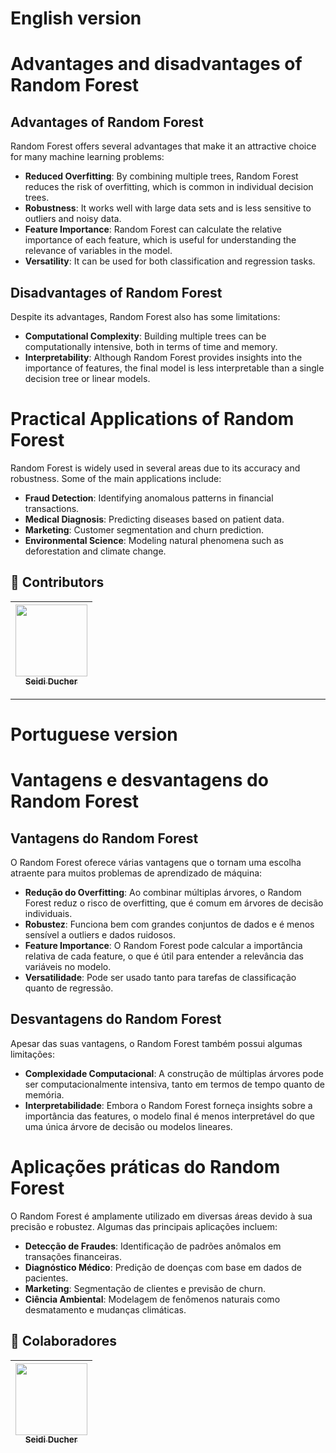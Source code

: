 # English version


# Advantages and disadvantages of Random Forest

## Advantages of Random Forest

Random Forest offers several advantages that make it an attractive choice for many machine learning problems:

- **Reduced Overfitting**: By combining multiple trees, Random Forest reduces the risk of overfitting, which is common in individual decision trees.
- **Robustness**: It works well with large data sets and is less sensitive to outliers and noisy data.
- **Feature Importance**: Random Forest can calculate the relative importance of each feature, which is useful for understanding the relevance of variables in the model.
- **Versatility**: It can be used for both classification and regression tasks.

## Disadvantages of Random Forest

Despite its advantages, Random Forest also has some limitations:

- **Computational Complexity**: Building multiple trees can be computationally intensive, both in terms of time and memory.
- **Interpretability**: Although Random Forest provides insights into the importance of features, the final model is less interpretable than a single decision tree or linear models.

# Practical Applications of Random Forest

Random Forest is widely used in several areas due to its accuracy and robustness. Some of the main applications include:

- **Fraud Detection**: Identifying anomalous patterns in financial transactions.
- **Medical Diagnosis**: Predicting diseases based on patient data.
- **Marketing**: Customer segmentation and churn prediction.
- **Environmental Science**: Modeling natural phenomena such as deforestation and climate change.


## 👾 Contributors
|  [<img loading="lazy" src="https://avatars.githubusercontent.com/u/153019298?v=4" width=115><br><sub>Seidi Ducher</sub>](https://github.com/seidiDucher)  
| :---: |
---

# Portuguese version


# Vantagens e desvantagens do Random Forest


## Vantagens do Random Forest

O Random Forest oferece várias vantagens que o tornam uma escolha atraente para muitos problemas de aprendizado de máquina:

- **Redução do Overfitting**: Ao combinar múltiplas árvores, o Random Forest reduz o risco de overfitting, que é comum em árvores de decisão individuais.
- **Robustez**: Funciona bem com grandes conjuntos de dados e é menos sensível a outliers e dados ruidosos.
- **Feature Importance**: O Random Forest pode calcular a importância relativa de cada feature, o que é útil para entender a relevância das variáveis no modelo.
- **Versatilidade**: Pode ser usado tanto para tarefas de classificação quanto de regressão.


## Desvantagens do Random Forest

Apesar das suas vantagens, o Random Forest também possui algumas limitações:

- **Complexidade Computacional**: A construção de múltiplas árvores pode ser computacionalmente intensiva, tanto em termos de tempo quanto de memória.
- **Interpretabilidade**: Embora o Random Forest forneça insights sobre a importância das features, o modelo final é menos interpretável do que uma única árvore de decisão ou modelos lineares.


# Aplicações práticas do Random Forest

O Random Forest é amplamente utilizado em diversas áreas devido à sua precisão e robustez. Algumas das principais aplicações incluem:

- **Detecção de Fraudes**: Identificação de padrões anômalos em transações financeiras.
- **Diagnóstico Médico**: Predição de doenças com base em dados de pacientes.
- **Marketing**: Segmentação de clientes e previsão de churn.
- **Ciência Ambiental**: Modelagem de fenômenos naturais como desmatamento e mudanças climáticas.


## 👾 Colaboradores
|  [<img loading="lazy" src="https://avatars.githubusercontent.com/u/153019298?v=4" width=115><br><sub>Seidi Ducher</sub>](https://github.com/seidiDucher)  
| :---: |